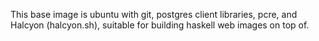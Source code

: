 This base image is ubuntu with git, postgres client libraries, pcre,
and Halcyon (halcyon.sh), suitable for building haskell web images on
top of.
